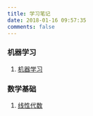 ```yaml
---
title: 学习笔记
date: 2018-01-16 09:57:35
comments: false
---
```


### 机器学习
1. [机器学习](/gitbook/machine-learning/)

### 数学基础
1. [线性代数](/gitbook/linear-algebra/)
